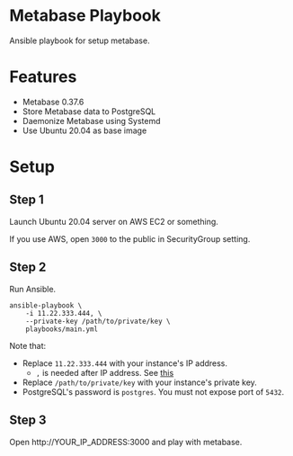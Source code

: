 # Metabase Playbook

Ansible playbook for setup metabase.

# Features

- Metabase 0.37.6
- Store Metabase data to PostgreSQL
- Daemonize Metabase using Systemd
- Use Ubuntu 20.04 as base image

# Setup

## Step 1

Launch Ubuntu 20.04 server on AWS EC2 or something.

If you use AWS, open `3000` to the public in SecurityGroup setting.

## Step 2

Run Ansible.

```
ansible-playbook \
    -i 11.22.333.444, \
    --private-key /path/to/private/key \
    playbooks/main.yml
```

Note that:

- Replace `11.22.333.444` with your instance's IP address.
    - `,` is needed after IP address. See [this](https://stackoverflow.com/questions/17188147/how-to-run-ansible-without-specifying-the-inventory-but-the-host-directly)
- Replace `/path/to/private/key` with your instance's private key.
- PostgreSQL's password is `postgres`. You must not expose port of `5432`.

## Step 3

Open http://YOUR_IP_ADDRESS:3000 and play with metabase.
